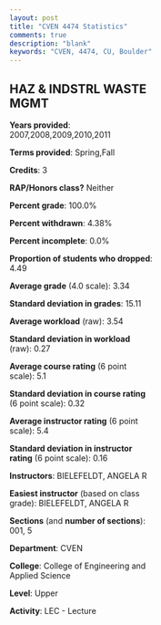 ```yaml
---
layout: post
title: "CVEN 4474 Statistics"
comments: true
description: "blank"
keywords: "CVEN, 4474, CU, Boulder"
--- 
```

<head>
<script src="https://ajax.googleapis.com/ajax/libs/jquery/2.1.3/jquery.min.js"></script>
<script src="https://dl.dropboxusercontent.com/s/pc42nxpaw1ea4o9/highcharts.js?dl=0"></script>
<!-- <script src="../assets/js/highcharts.js"></script> -->
<style type="text/css">@font-face {
	font-family: "Bebas Neue";
	src: url(https://www.filehosting.org/file/details/544349/BebasNeue%20Regular.otf) format("opentype");
	}
	h1.Bebas { 
		font-family: "Bebas Neue", Verdana, Tahoma;
	}
</style>
</head>
<body>
	<div id="container" style="float: right; width: 45%; height: 88%; margin-left: 2.5%; margin-right: 2.5%;"></div>
	<script language="JavaScript">
		$(document).ready(function() {
		var chart = {type: 'column'};
		var title = {text: 'Grade Distribution'};
		var xAxis = {categories: ['A','B','C','D','F'],crosshair: true};
		var yAxis = {min: 0,title: {text: 'Percentage'}};
		var tooltip = {headerFormat: '<center><b><span style="font-size:20px">{point.key}</span></b></center>',
		               pointFormat: '<td style="padding:0"><b>{point.y:.1f}%</b></td>',
		               footerFormat: '</table>',shared: true,useHTML: true};
		var plotOptions = {column: {pointPadding: 0.0,borderWidth: 0}};  
		var credits = {enabled: false};var series= [{name: 'Percent',data: [51.76,36.47,9.41,1.18,1.18,]}];
		var json = {};
		json.chart = chart;
		json.title = title;
		json.tooltip = tooltip;
		json.xAxis = xAxis;
		json.yAxis = yAxis;  
		json.series = series;
		json.plotOptions = plotOptions;  
		json.credits = credits;
		$('#container').highcharts(json);
	});
	</script>
</body>
			   
## HAZ & INDSTRL WASTE MGMT

**Years provided**: 2007,2008,2009,2010,2011

**Terms provided**: Spring,Fall

**Credits**: 3

**RAP/Honors class?** Neither

**Percent grade**: 100.0%

**Percent withdrawn**: 4.38%

**Percent incomplete**: 0.0%

**Proportion of students who dropped**: 4.49

**Average grade** (4.0 scale): 3.34

**Standard deviation in grades**: 15.11

**Average workload** (raw): 3.54

**Standard deviation in workload** (raw): 0.27

**Average course rating** (6 point scale): 5.1

**Standard deviation in course rating** (6 point scale): 0.32

**Average instructor rating** (6 point scale): 5.4

**Standard deviation in instructor rating** (6 point scale): 0.16

**Instructors**: BIELEFELDT, ANGELA R

**Easiest instructor** (based on class grade): BIELEFELDT, ANGELA R

**Sections** (and **number of sections**): 001, 5

**Department**: CVEN

**College**: College of Engineering and Applied Science

**Level**: Upper

**Activity**: LEC - Lecture